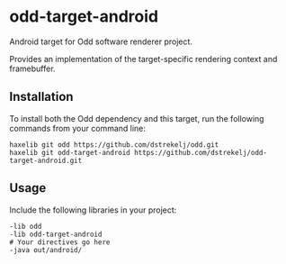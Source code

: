 # odd-target-android

Android target for Odd software renderer project.

Provides an implementation of the target-specific rendering context and framebuffer.

## Installation

To install both the Odd dependency and this target, run the following commands from your command line:

```
haxelib git odd https://github.com/dstrekelj/odd.git
haxelib git odd-target-android https://github.com/dstrekelj/odd-target-android.git
```

## Usage

Include the following libraries in your project:

```
-lib odd
-lib odd-target-android
# Your directives go here
-java out/android/
```
